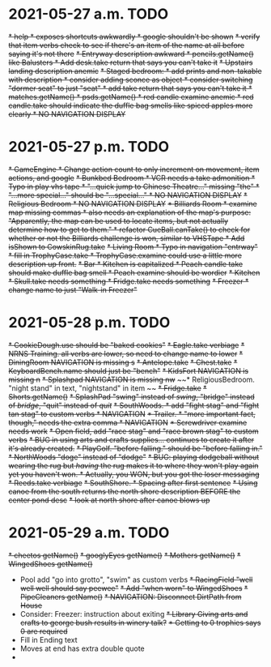 # 2021-05-27 a.m. TODO
~~* help 
	* exposes shortcuts awkwardly
	* google shouldn't be shown~~
~~* verify that item verbs  check to see if there's an item of the name at all before saying it's not there~~
~~* Entryway description awkward
	* pencils.getName() like Balusters
	* Add desk.take return that says you can't take it~~
~~* Upstairs landing description anemic~~
~~* Staged bedroom: 
	* add prints and non-takable with description
	* consider adding sconce as object
	* consider switching "dormer seat" to just "seat"
		* add take return that says you can't take it
	* matches.getName()
	* psds.getName()
	* red candle examine anemic
	* red candle.take should indicate the duffle bag smells like spiced apples more clearly
	* NO NAVIGATION DISPLAY~~
	
# 2021-05-27 p.m. TODO
~~* GameEngine
	* Change action count to only increment on movement, item actions, and google~~
~~* Bunkbed Bedroom
	* VCR needs a take admonition
	* Typo in play vhs tape
		* "...quick jump to Chinese Theatre..." missing "the"
		* "...more special..." should be "...special..."
	* NO NAVIGATION DISPLAY~~
~~* Religious Bedroom
	* NO NAVIGATION DISPLAY~~
~~* Billiards Room
	* examine map missing commas
	* also needs an explanation of the map's purpose: "Apparently, the map can be used to locate items, but not actually determine how to get to them."
	* refactor CueBall.canTake() to check for whether or not the Billiards challenge is won, similar to VHSTape
	* Add isShown to CowskinRug.take~~
~~* Living Room
	* Typo in navigation "entrway"
	* fill in TrophyCase.take
	* TrophyCase.examine could use a little more description up front.~~
~~* Bar
	* Kitchen is capitalized
	* Peach candle take should make duffle bag smell
	* Peach examine should be wordier~~
~~* Kitchen
	* Skull.take needs something
	* Fridge.take needs something~~
~~* Freezer
	* change name to just "Walk-in Freezer"~~
	
# 2021-05-28 p.m. TODO
~~* CookieDough.use should be "baked cookies"~~
~~* Eagle.take verbiage~~
~~* NRNS Training. all verbs are lower, so need to change name to lower~~
~~* DiningRoom NAVIGATION is missing s~~
~~* Antelope.take~~
~~* Chest.take~~
~~* KeyboardBench.name should just be "bench"~~
~~* KidsFort NAVIGATION is missing n~~
~~* Splashpad NAVIGATION is missing nw~~
~~* ReligiousBedroom. "night stand" in text, "nightstand" in item ~~
~~* Fridge.take~~
~~* Shorts.getName()~~
~~* SplashPad "swing" instead of _swing_, "bridge" instead of _bridge_, "quit" instead of _quit_~~
~~* SouthWoods. 
	* add "fight stag" and "fight tan stag" to custom verbs
	* NAVIGATION~~
~~* Trailer. 
	* "more important fact, though," needs the extra comma
	* NAVIGATION~~
~~* Screwdriver examine needs work~~
~~* Open field, add "race stag" and "race brown stag" to custom verbs~~
~~* BUG in using arts and crafts supplies... continues to create it after it's already created.~~
~~* PlayGolf. "before falling." should be "before falling in."~~
~~* NorthWoods "doge" instead of "dodge"~~
~~* BUG: playing dodgeball without wearing the rug but *having* the rug makes it to where they won't play again yet you haven't won.
	* Actually, you WON, but you got the loser messaging~~
~~* Reeds.take verbiage~~
~~* SouthShore.
	* Spacing after first sentence~~
~~* Using canoe from the south returns the north shore description BEFORE the center pond desc~~
~~* look at north shore after canoe blows up~~

# 2021-05-29 a.m. TODO
~~* cheetos getName()~~
~~* googlyEyes getName()~~
~~* Mothers getName()~~
~~* WingedShoes getName()~~
* Pool add "go into grotto", "swim" as custom verbs
~~* RacingField "well well well should say peewee"~~
~~* Add "when worn" to WingedShoes~~
~~* PipeCleaners getName()~~
~~* NAVIGATION: Disconnect DirtPath from House~~
* Consider: Freezer: instruction about exiting
~~* Library Giving arts and crafts to george bush results in winery talk?~~
~~* Getting to 0 trophies says 0 are required~~
* Fill in Ending text
* Moves at end has extra double quote
* 